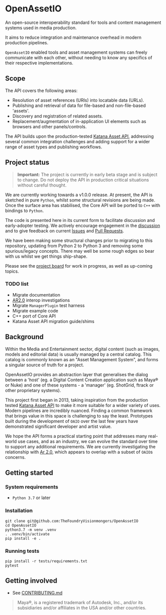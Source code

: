 # OpenAssetIO

An open-source interoperability standard for tools and content management systems used in media production.

It aims to reduce integration and maintenance overhead in modern production pipelines.

`OpenAssetIO` enabled tools and asset management systems can freely communicate with each other, without needing to know any specifics of their respective implementations.

## Scope

The API covers the following areas:
 - Resolution of asset references (URIs) into locatable data (URLs).
 - Publishing and retrieval of data for file-based and non-file-based 'assets'.
 - Discovery and registration of related assets.
 - Replacement/augmentation of in-application UI elements such as browsers and other panels/controls.

The API builds upon the production-tested [Katana Asset API](https://learn.foundry.com/test/katana/4.0/Content/tg/asset_management_system_plugin_api/asset_management_system.html), addressing several common integration challenges and adding support for a wider range of asset types and publishing workflows.

## Project status

> **Important:** The project is currently in early beta stage and is subject to change. Do not deploy the API in production critical situations without careful thought.

We are currently working towards a v1.0.0 release. At present, the API is sketched in pure `Python`, whilst some structural revisions are being made. Once the surface area has stabilised, the Core API will be ported to `C++` with bindings to `Python`.

The code is presented here in its current form to facilitate discussion and early-adopter testing. We actively encourage engagement in the [discussion](https://github.com/TheFoundryVisionmongers/OpenAssetIO/discussions) and to give feedback on current [Issues](https://github.com/TheFoundryVisionmongers/OpenAssetIO/issues) and [Pull Requests](https://github.com/TheFoundryVisionmongers/OpenAssetIO/pulls).

We have been making some structural changes prior to migrating to this repository, updating from Python 2 to Python 3 and removing some spurious/legacy concepts. There may well be some rough edges so bear with us whilst we get things ship-shape.

Please see the [project board](https://github.com/TheFoundryVisionmongers/OpenAssetIO/projects/1) for work in progress, as well as up-coming topics.

### TODO list
 - Migrate documentation
 - [AR2.0](https://graphics.pixar.com/usd/docs/668045551.html) interop investigations
 - Migrate `ManagerPlugin` test harness
 - Migrate example code
 - C++ port of Core API
 - Katana Asset API migration guide/shims

## Background

Within the Media and Entertainment sector, digital content (such as images, models and editorial data) is usually managed by a central catalog. This catalog is commonly known as an "Asset Management System", and forms a singular source of truth for a project.

OpenAssetIO provides an abstraction layer that generalises the dialog between a 'host' (eg. a Digital Content Creation application such as Maya&reg; or Nuke) and one of these systems - a 'manager' (eg. ShotGrid, ftrack or other proprietary systems).

This project first began in 2013, taking inspiration from the production tested [Katana Asset API](https://learn.foundry.com/test/katana/4.0/Content/tg/asset_management_system_plugin_api/asset_management_system.html) to make it more suitable for a wider variety of uses. Modern pipelines are incredibly nuanced. Finding a common framework that brings value in this space is challenging to say the least. Prototypes built during the development of `OAIO` over the last few years have demonstrated significant developer and artist value.

We hope the API forms a practical starting point that addresses many real-world use cases, and as an industry, we can evolve the standard over time to support any additional requirements. We are currently investigating the relationship with [Ar 2.0](https://graphics.pixar.com/usd/docs/668045551.html), which appears to overlap with a subset of `OAIO`s concerns.

## Getting started

### System requirements
- `Python 3.7` or later

### Installation
```
git clone git@github.com:TheFoundryVisionmongers/OpenAssetIO
cd OpenAssetIO
python3.7 -m venv .venv
. .venv/bin/activate
pip install -e .
```

### Running tests
```
pip install -r tests/requirements.txt
pytest
```

## Getting involved
- See [CONTRIBUTING.md](CONTRIBUTING.md)


> Maya&reg;, is a registered trademark of Autodesk, Inc., and/or its subsidiaries and/or affiliates in the USA and/or other countries.
